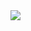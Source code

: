 <img src="http://upload.wikimedia.org/wikipedia/en/7/7e/Floppy_disk_300_dpi.jpg"/>

<!--
http://media.tumblr.com/cdvDAoiSThms1t8t2qYfnsybo1_500.jpg

http://www.rainbowmonkey.de/imgs/print/cartoon_mickey.jpg

http://image.blog.livedoor.jp/turiotoko/imgs/5/c/5cd7f958.JPG

http://media.tumblr.com/6hT7IIFQnfma1tybSILBQ91mo1_500.jpg

http://people.mozilla.com/~faaborg/files/20081021-visualHierarchyAndCustomization/squintTest.png

http://www.mariowiki.com/images/5/5b/BeeMario.jpg

http://www.chunichi.co.jp/chuspo/image/menu/doala50x50banner.gif

http://www.fotoknudsen.no/archive48/020520050154y7xgAxCLU7ePSGtweQ/medium/2002200723461cjRuZLYpmaW1TvyTJ.JPG?91

http://galeon.com/agustinhuarte2/secuencia_01/zoofilia_05_jpg.jpg

http://farm4.static.flickr.com/3226/2697711893_be25871db6_b.jpg

http://knowingtheworld.com/clipart/disney/mickey/10.gif
-->


